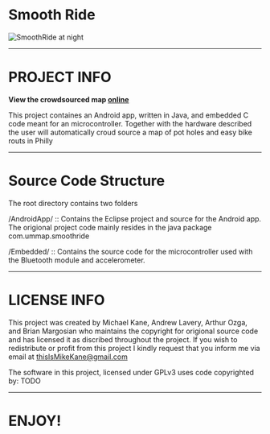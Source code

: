 Smooth Ride
===========
![SmoothRide at night](https://raw.github.com/thisIsMikeKane/SmoothRide/master/Hardware/SplashScreen.jpg)

****************
# PROJECT INFO

**View the crowdsourced map [online](https://smoothride.crowdmap.com)**

This project containes an Android app, written in Java, and embedded C code meant 
for an microcontroller. Together with the hardware described the user will
automatically croud source a map of pot holes and easy bike routs in Philly

*************************
# Source Code Structure

The root directory contains two folders 

/AndroidApp/ :: Contains the Eclipse project and source for the Android app. The 
origional project code mainly resides in the java package com.ummap.smoothride
 
/Embedded/ :: Contains the source code for the microcontroller used with the
Bluetooth module and accelerometer.

****************
# LICENSE INFO

This project was created by Michael Kane, Andrew Lavery, Arthur Ozga, and 
Brian Margosian who maintains the copyright for origional source code and has 
licensed it as discribed throughout the project. If you wish to redistribute or 
profit from this project I kindly request that you inform me via email at 
thisIsMikeKane@gmail.com

The software in this project, licensed under GPLv3 uses code copyrighted by:
TODO

**********	
# ENJOY!
